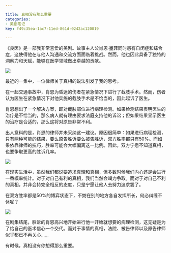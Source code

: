 ```yaml
---

title: 真相没有那么重要
categories:
- 美剧笔记
key: f49c35ea-1ac7-11ed-861d-0242ac120019

---
```

《良医》是一部我非常喜爱的美剧。故事主人公肖恩·墨菲同时患有自闭症和综合症，这使得他在与他人沟通和交流方面面临着挑战。然而，他也因此具备了独特的洞察力和天赋，能够在医学领域做出卓越的贡献。

![](https://icdb-images.oss-cn-hangzhou.aliyuncs.com/other/blog/202303/SCR-20230326-s1p.jpeg)

最近的一集中，一位律师关于真相的说法引发了我的思考。

在一起交通事故中，肖恩为昏迷的伤者在紧急情况下进行了截肢手术。然而，伤者认为医生在紧急情况下对他实施的截肢手术是不恰当的，因此起诉了医生。

肖恩想出了一个解决方案，即对截肢部位进行病理检测。如果检测结果表明医生的治疗是不恰当的，那么病人就有理由要求法庭支持他的诉讼；但如果结果显示医生的治疗是合适的，那么这将对原告非常不利。

出人意料的是，肖恩的律师并未采纳这一建议。原因很简单：如果进行病理检测，只有两种可能的结果，要么原告胜诉要么被告胜诉，双方胜率都只有50%。而如果依靠律师的技巧，胜率可能会大幅偏离这一比例。因此，双方宁愿不知道真相，也要争取更高的胜诉几率。

![](https://icdb-images.oss-cn-hangzhou.aliyuncs.com/other/blog/202303/SCR-20230326-rxh.jpeg)

在现实生活中，虽然我们都说要追求真理和真相，但多数时候我们内心还是会进行一番概率统计。对于对自己有利的真相，我们当然会竭力争取。而对于对自己不利的真相，并非会持完全相反的态度，只是宁愿让他人去努力追求罢了。

在双方胜率都是50%的博弈状态下，不妨在别的地方各自发挥所长，何必纠缠不休呢？

![](https://icdb-images.oss-cn-hangzhou.aliyuncs.com/other/blog/202303/SCR-20230326-rwr.jpeg)

在剧集结尾，胜诉的肖恩高兴地开始进行他一开始就想要的病理检测，这无疑是为了给自己的医术信心一个交代。而对于事情的真相，法院、被告律师以及原告律师似乎都已不再关心……

有时候，真相没有你想得那么重要。
